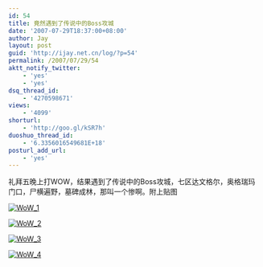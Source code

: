 ```yaml
---
id: 54
title: 竟然遇到了传说中的Boss攻城
date: '2007-07-29T18:37:00+08:00'
author: Jay
layout: post
guid: 'http://ijay.net.cn/log/?p=54'
permalink: /2007/07/29/54
aktt_notify_twitter:
    - 'yes'
    - 'yes'
dsq_thread_id:
    - '4270598671'
views:
    - '4099'
shorturl:
    - 'http://goo.gl/kSR7h'
duoshuo_thread_id:
    - '6.3356016549681E+18'
posturl_add_url:
    - 'yes'
---
```


礼拜五晚上打WOW，结果遇到了传说中的Boss攻城，七区达文格尔，奥格瑞玛门口，尸横遍野，墓碑成林，那叫一个惨啊。附上贴图

<a href="https://www.jayxu.com/log/wp-content/uploads/2007/07/wow_1.jpg" rel="attachment wp-att-248" title="WoW_1"><img src="https://www.jayxu.com/log/wp-content/uploads/2007/07/wow_1.jpg" alt="WoW_1" /></a>

<a href="https://www.jayxu.com/log/wp-content/uploads/2007/07/wow_2.jpg" rel="attachment wp-att-249" title="WoW_2"><img src="https://www.jayxu.com/log/wp-content/uploads/2007/07/wow_2.jpg" alt="WoW_2" /></a>

<a href="https://www.jayxu.com/log/wp-content/uploads/2007/07/wow_3.jpg" rel="attachment wp-att-250" title="WoW_3"><img src="https://www.jayxu.com/log/wp-content/uploads/2007/07/wow_3.jpg" alt="WoW_3" /></a>

<a href="https://www.jayxu.com/log/wp-content/uploads/2007/07/wow_4.jpg" rel="attachment wp-att-251" title="WoW_4"><img src="https://www.jayxu.com/log/wp-content/uploads/2007/07/wow_4.jpg" alt="WoW_4" /></a>